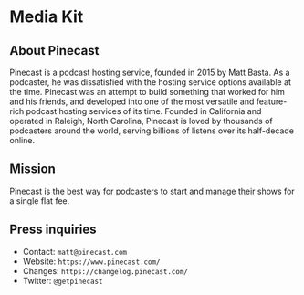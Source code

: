 # Media Kit

## About Pinecast

Pinecast is a podcast hosting service, founded in 2015 by Matt Basta. As a podcaster, he was dissatisfied with the hosting service options available at the time. Pinecast was an attempt to build something that worked for him and his friends, and developed into one of the most versatile and feature-rich podcast hosting services of its time. Founded in California and operated in Raleigh, North Carolina, Pinecast is loved by thousands of podcasters around the world, serving billions of listens over its half-decade online.

## Mission

Pinecast is the best way for podcasters to start and manage their shows for a single flat fee.

## Press inquiries

- Contact: `matt@pinecast.com`
- Website: `https://www.pinecast.com/`
- Changes: `https://changelog.pinecast.com/`
- Twitter: `@getpinecast`
